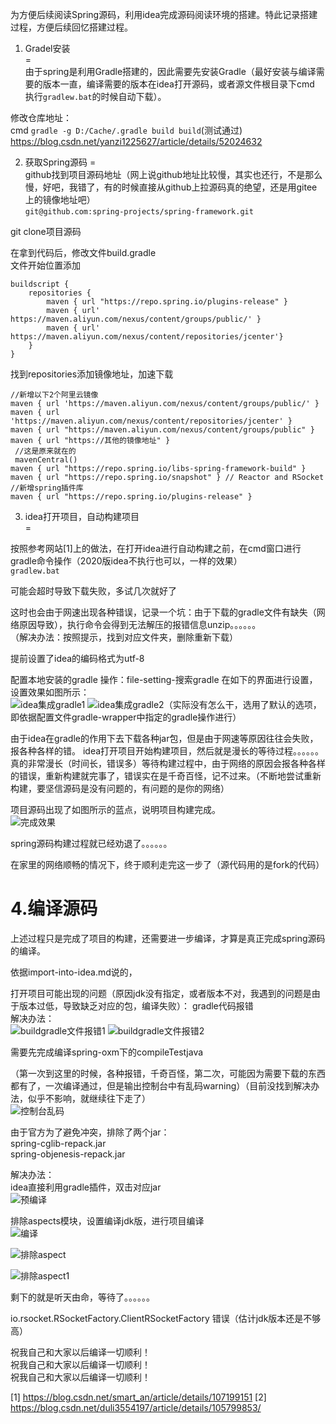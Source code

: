 为方便后续阅读Spring源码，利用idea完成源码阅读环境的搭建。特此记录搭建过程，方便后续回忆搭建过程。

1. Gradel安装  
=  
由于spring是利用Gradle搭建的，因此需要先安装Gradle（最好安装与编译需要的版本一直，编译需要的版本在idea打开源码，或者源文件根目录下cmd 执行`gradlew.bat`的时候自动下载）。

修改仓库地址：  
cmd `gradle -g D:/Cache/.gradle build build`(测试通过)
https://blog.csdn.net/yanzi1225627/article/details/52024632

2. 获取Spring源码
=  
github找到项目源码地址（网上说github地址比较慢，其实也还行，不是那么慢，好吧，我错了，有的时候直接从github上拉源码真的绝望，还是用gitee上的镜像地址吧）  
`git@github.com:spring-projects/spring-framework.git`  

git clone项目源码

在拿到代码后，修改文件build.gradle  
文件开始位置添加
```
buildscript {
	repositories {
		maven { url "https://repo.spring.io/plugins-release" }
        maven { url' https://maven.aliyun.com/nexus/content/groups/public/' }
        maven { url' https://maven.aliyun.com/nexus/content/repositories/jcenter'}
	}
}
```  
找到repositories添加镜像地址，加速下载
```
//新增以下2个阿里云镜像
maven { url 'https://maven.aliyun.com/nexus/content/groups/public/' }
maven { url 'https://maven.aliyun.com/nexus/content/repositories/jcenter' }
maven { url "https://maven.aliyun.com/nexus/content/groups/public" }
maven { url "https://其他的镜像地址" }
 //这是原来就在的
 mavenCentral()
maven { url "https://repo.spring.io/libs-spring-framework-build" }
maven { url "https://repo.spring.io/snapshot" } // Reactor and RSocket
//新增spring插件库
maven { url "https://repo.spring.io/plugins-release" }
```  

3. idea打开项目，自动构建项目  
=

按照参考网站[1]上的做法，在打开idea进行自动构建之前，在cmd窗口进行gradle命令操作（2020版idea不执行也可以，一样的效果）  
`gradlew.bat`  

可能会超时导致下载失败，多试几次就好了  

这时也会由于网速出现各种错误，记录一个坑：由于下载的gradle文件有缺失（网络原因导致），执行命令会得到无法解压的报错信息unzip。。。。。。  
（解决办法：按照提示，找到对应文件夹，删除重新下载）  



提前设置了idea的编码格式为utf-8

配置本地安装的gradle
操作：file-setting-搜索gradle
在如下的界面进行设置，设置效果如图所示：  
![idea集成gradle1](./image/gradle/idea集成gradle0.png "idea集成gradle1")
![idea集成gradle2](./image/gradle/idea集成gradle.png "idea集成gradle2")（实际没有怎么干，选用了默认的选项，即依据配置文件gradle-wrapper中指定的gradle操作进行）


由于idea在gradle的作用下去下载各种jar包，但是由于网速等原因往往会失败，报各种各样的错。  idea打开项目开始构建项目，然后就是漫长的等待过程。。。。。。真的非常漫长（时间长，错误多）等待构建过程中，由于网络的原因会报各种各样的错误，重新构建就完事了，错误实在是千奇百怪，记不过来。（不断地尝试重新构建，要坚信源码是没有问题的，有问题的是你的网络）   


项目源码出现了如图所示的蓝点，说明项目构建完成。  
![完成效果](./image/gradle/完成效果.png "完成效果")

spring源码构建过程就已经劝退了。。。。。。

在家里的网络顺畅的情况下，终于顺利走完这一步了（源代码用的是fork的代码）

4.编译源码  
=
上述过程只是完成了项目的构建，还需要进一步编译，才算是真正完成spring源码的编译。  


依据import-into-idea.md说的，

打开项目可能出现的问题（原因jdk没有指定，或者版本不对，我遇到的问题是由于版本过低，导致缺乏对应的包，编译失败）：
gradle代码报错  
解决办法：  
![buildgradle文件报错1](./image/gradle/buildgradle文件报错解决1.png "buildgradle文件报错")
![buildgradle文件报错2](./image/gradle/buildgradle文件报错解决2.png "buildgradle文件报错")


需要先完成编译spring-oxm下的compileTestjava  

（第一次到这里的时候，各种报错，千奇百怪，第二次，可能因为需要下载的东西都有了，一次编译通过，但是输出控制台中有乱码warning）（目前没找到解决办法，似乎不影响，就继续往下走了）  
![控制台乱码](image\gradle\控制台乱码解决办法.png "控制台乱码")

由于官方为了避免冲突，排除了两个jar：  
spring-cglib-repack.jar  
spring-objenesis-repack.jar  

解决办法：  
idea直接利用gradle插件，双击对应jar    
![预编译](image\gradle\预编译.png "预编译")  

排除aspects模块，设置编译jdk版，进行项目编译  
![编译](image\gradle\编译spring项目.png "编译")  

![排除aspect](image\gradle\右键-选择unload.png "排除aspect")   

![排除aspect1](image\gradle\右键-ignore.png "排除aspect1")   

剩下的就是听天由命，等待了。。。。。。

io.rsocket.RSocketFactory.ClientRSocketFactory 错误（估计jdk版本还是不够高）

祝我自己和大家以后编译一切顺利！  
祝我自己和大家以后编译一切顺利！  
祝我自己和大家以后编译一切顺利！  

[1] https://blog.csdn.net/smart_an/article/details/107199151
[2] https://blog.csdn.net/duli3554197/article/details/105799853/